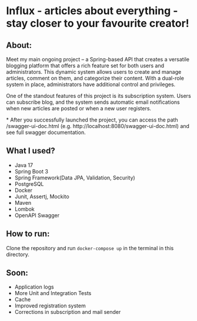 # Influx - articles about everything - stay closer to your favourite creator!

## About:
Meet my main ongoing project – a Spring-based API that creates a versatile blogging platform that offers a rich feature set for both users and administrators. 
This dynamic system allows users to create and manage articles, comment on them, and categorize their content. With a dual-role system in place, administrators have additional control and privileges.

One of the standout features of this project is its subscription system. Users can subscribe blog, and the system sends automatic email notifications when new articles are posted or when a new user registers.


\* After you successfully launched the project, you can access the path /swagger-ui-doc.html (e.g. http://localhost:8080/swagger-ui-doc.html) and see full swagger documentation.

## What I used?
- Java 17
- Spring Boot 3
- Spring Framework(Data JPA, Validation, Security)
- PostgreSQL
- Docker
- Junit, Assertj, Mockito
- Maven
- Lombok
- OpenAPI Swagger

## How to run:
Clone the repository and run ```docker-compose up``` in the terminal in this directory.

## Soon:
* Application logs
* More Unit and Integration Tests
* Cache
* Improved registration system
* Corrections in subscription and mail sender
